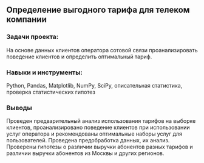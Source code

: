 ## Определение выгодного тарифа для телеком компании
### Задачи проекта: 
На основе данных клиентов оператора сотовой связи проанализировать поведение клиентов и определить оптимальный тариф.

### Навыки и инструменты: 
Python, Pandas, Matplotlib, NumPy, SciPy, описательная статистика, проверка статистических гипотез

### Выводы
Проведен предварительный анализ использования тарифов на выборке клиентов, проанализировано поведение клиентов при использовании услуг оператора и рекомендованы оптимальные наборы услуг для пользователей. Проведена предобработка данных, их анализ. Проверены гипотезы о различии выручки абонентов разных тарифов и различии выручки абонентов из Москвы и других регионов.
